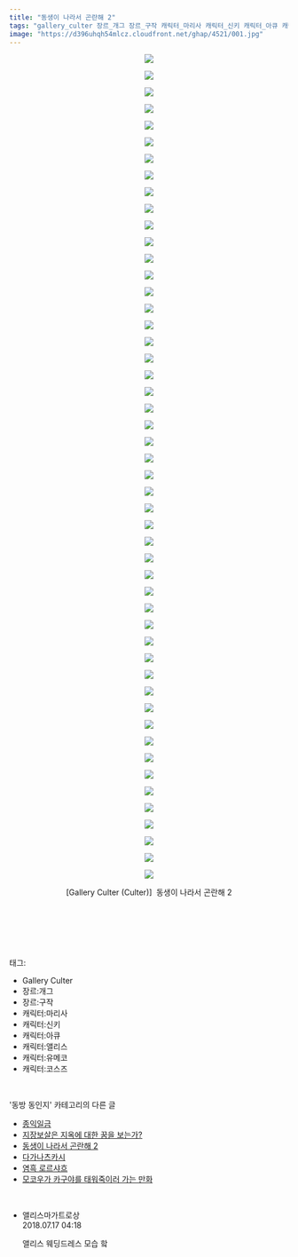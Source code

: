 ```yaml
---
title: "동생이 나라서 곤란해 2"
tags: "gallery_culter 장르_개그 장르_구작 캐릭터_마리사 캐릭터_신키 캐릭터_아큐 캐릭터_앨리스 캐릭터_유메코 캐릭터_코스즈 culter 동방_동인지"
image: "https://d396uhqh54mlcz.cloudfront.net/ghap/4521/001.jpg"
---
```

<div class="article">
<p style="text-align: center; clear: none; float: none;"><img src="{{ site.imgserver7 }}/ghap/4521/001.jpg"/></p>
<p style="text-align: center; clear: none; float: none;"><img src="{{ site.imgserver7 }}/ghap/4521/002.jpg"/></p>
<p style="text-align: center; clear: none; float: none;"><img src="{{ site.imgserver7 }}/ghap/4521/003.jpg"/></p>
<p style="text-align: center; clear: none; float: none;"><img src="{{ site.imgserver7 }}/ghap/4521/004.jpg"/></p>
<p style="text-align: center; clear: none; float: none;"><img src="{{ site.imgserver7 }}/ghap/4521/005.jpg"/></p>
<p style="text-align: center; clear: none; float: none;"><img src="{{ site.imgserver7 }}/ghap/4521/006.jpg"/></p>
<p style="text-align: center; clear: none; float: none;"><img src="{{ site.imgserver7 }}/ghap/4521/007.jpg"/></p>
<p style="text-align: center; clear: none; float: none;"><img src="{{ site.imgserver7 }}/ghap/4521/008.jpg"/></p>
<p style="text-align: center; clear: none; float: none;"><img src="{{ site.imgserver7 }}/ghap/4521/009.jpg"/></p>
<p style="text-align: center; clear: none; float: none;"><img src="{{ site.imgserver7 }}/ghap/4521/010.jpg"/></p>
<p style="text-align: center; clear: none; float: none;"><img src="{{ site.imgserver7 }}/ghap/4521/011.jpg"/></p>
<p style="text-align: center; clear: none; float: none;"><img src="{{ site.imgserver7 }}/ghap/4521/012.jpg"/></p>
<p style="text-align: center; clear: none; float: none;"><img src="{{ site.imgserver7 }}/ghap/4521/013.jpg"/></p>
<p style="text-align: center; clear: none; float: none;"><img src="{{ site.imgserver7 }}/ghap/4521/014.jpg"/></p>
<p style="text-align: center; clear: none; float: none;"><img src="{{ site.imgserver7 }}/ghap/4521/015.jpg"/></p>
<p style="text-align: center; clear: none; float: none;"><img src="{{ site.imgserver7 }}/ghap/4521/016.jpg"/></p>
<p style="text-align: center; clear: none; float: none;"><img src="{{ site.imgserver7 }}/ghap/4521/017.jpg"/></p>
<p style="text-align: center; clear: none; float: none;"><img src="{{ site.imgserver7 }}/ghap/4521/018.jpg"/></p>
<p style="text-align: center; clear: none; float: none;"><img src="{{ site.imgserver7 }}/ghap/4521/019.jpg"/></p>
<p style="text-align: center; clear: none; float: none;"><img src="{{ site.imgserver7 }}/ghap/4521/020.jpg"/></p>
<p style="text-align: center; clear: none; float: none;"><img src="{{ site.imgserver7 }}/ghap/4521/021.jpg"/></p>
<p style="text-align: center; clear: none; float: none;"><img src="{{ site.imgserver7 }}/ghap/4521/022.jpg"/></p>
<p style="text-align: center; clear: none; float: none;"><img src="{{ site.imgserver7 }}/ghap/4521/023.jpg"/></p>
<p style="text-align: center; clear: none; float: none;"><img src="{{ site.imgserver7 }}/ghap/4521/024.jpg"/></p>
<p style="text-align: center; clear: none; float: none;"><img src="{{ site.imgserver7 }}/ghap/4521/025.jpg"/></p>
<p style="text-align: center; clear: none; float: none;"><img src="{{ site.imgserver7 }}/ghap/4521/026.jpg"/></p>
<p style="text-align: center; clear: none; float: none;"><img src="{{ site.imgserver7 }}/ghap/4521/027.jpg"/></p>
<p style="text-align: center; clear: none; float: none;"><img src="{{ site.imgserver7 }}/ghap/4521/028.jpg"/></p>
<p style="text-align: center; clear: none; float: none;"><img src="{{ site.imgserver7 }}/ghap/4521/029.jpg"/></p>
<p style="text-align: center; clear: none; float: none;"><img src="{{ site.imgserver7 }}/ghap/4521/030.jpg"/></p>
<p style="text-align: center; clear: none; float: none;"><img src="{{ site.imgserver7 }}/ghap/4521/031.jpg"/></p>
<p style="text-align: center; clear: none; float: none;"><img src="{{ site.imgserver7 }}/ghap/4521/032.jpg"/></p>
<p style="text-align: center; clear: none; float: none;"><img src="{{ site.imgserver7 }}/ghap/4521/033.jpg"/></p>
<p style="text-align: center; clear: none; float: none;"><img src="{{ site.imgserver7 }}/ghap/4521/034.jpg"/></p>
<p style="text-align: center; clear: none; float: none;"><img src="{{ site.imgserver7 }}/ghap/4521/035.jpg"/></p>
<p style="text-align: center; clear: none; float: none;"><img src="{{ site.imgserver7 }}/ghap/4521/036.jpg"/></p>
<p style="text-align: center; clear: none; float: none;"><img src="{{ site.imgserver7 }}/ghap/4521/037.jpg"/></p>
<p style="text-align: center; clear: none; float: none;"><img src="{{ site.imgserver7 }}/ghap/4521/038.jpg"/></p>
<p style="text-align: center; clear: none; float: none;"><img src="{{ site.imgserver7 }}/ghap/4521/039.jpg"/></p>
<p style="text-align: center; clear: none; float: none;"><img src="{{ site.imgserver7 }}/ghap/4521/040.jpg"/></p>
<p style="text-align: center; clear: none; float: none;"><img src="{{ site.imgserver7 }}/ghap/4521/041.jpg"/></p>
<p style="text-align: center; clear: none; float: none;"><img src="{{ site.imgserver7 }}/ghap/4521/042.jpg"/></p>
<p style="text-align: center; clear: none; float: none;"><img src="{{ site.imgserver7 }}/ghap/4521/043.jpg"/></p>
<p style="text-align: center; clear: none; float: none;"><img src="{{ site.imgserver7 }}/ghap/4521/044.jpg"/></p>
<p style="text-align: center; clear: none; float: none;"><img src="{{ site.imgserver7 }}/ghap/4521/045.jpg"/></p>
<p style="text-align: center; clear: none; float: none;"><img src="{{ site.imgserver7 }}/ghap/4521/046.jpg"/></p>
<p style="text-align: center; clear: none; float: none;"><img src="{{ site.imgserver7 }}/ghap/4521/047.jpg"/></p>
<p style="text-align: center; clear: none; float: none;"><img src="{{ site.imgserver7 }}/ghap/4521/048.jpg"/></p>
<p style="text-align: center; clear: none; float: none;"><img src="{{ site.imgserver7 }}/ghap/4521/049.jpg"/></p>
<p style="text-align: center; clear: none; float: none;"><img src="{{ site.imgserver7 }}/ghap/4521/050.jpg"/></p>
<p style="text-align: center; clear: none; float: none;"> [Gallery Culter (Culter)]  동생이 나라서 곤란해 2</p>
<p style="text-align: center; clear: none; float: none;"><br/></p>
<p><br/></p>
</div><br/>
<div class="tagTrail">
<p>태그: </p>
<ul>
<li>Gallery Culter</li>
<li>장르:개그</li>
<li>장르:구작</li>
<li>캐릭터:마리사</li>
<li>캐릭터:신키</li>
<li>캐릭터:아큐</li>
<li>캐릭터:앨리스</li>
<li>캐릭터:유메코</li>
<li>캐릭터:코스즈</li>
</ul>
</div><br/>
<div class="another">
<p>'동방 동인지' 카테고리의 다른 글</p>
<ul>
<li><a href="/ghap_4523">종익일금</a></li>
<li><a href="/ghap_4522">지장보살은 지옥에 대한 꿈을 보는가?</a></li>
<li><a href="/ghap_4521">동생이 나라서 곤란해 2</a></li>
<li><a href="/ghap_4520">다가나츠카시</a></li>
<li><a href="/ghap_4519">염흑 로르샤흐</a></li>
<li><a href="/ghap_4518">모코우가 카구야를 태워죽이러 가는 만화</a></li>
</ul>
</div><br/>
<div class="cb_module cb_fluid">
<div class="cb_wrt cb_profile">
<div class="comment">
<ul>
<li class="cb_thumb_off" id="comment15288319">
<div class="cb_comment_area">
<div class="cb_info_area">
<div class="cb_section">
<span class="cb_nick_name">앨리스마가트로상</span>
</div>
<div class="cb_section">
<span class="cb_date">2018.07.17 04:18 </span>
</div>
</div>
<div class="cb_dsc_comment">
<p class="cb_dsc">
											앨리스 웨딩드레스 모습 핰
										</p>
</div>
</div></li>
</ul>
</div>
</div><!-- commentList close -->
</div><br/>
